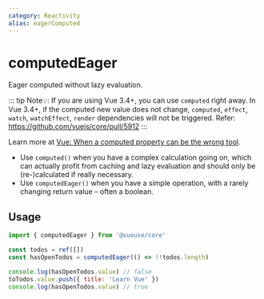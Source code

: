 ```yaml
---
category: Reactivity
alias: eagerComputed
---
```


# computedEager

Eager computed without lazy evaluation.

::: tip
Note💡: If you are using Vue 3.4+, you can use `computed` right away. In Vue 3.4+, if the computed new value does not change, `computed`, `effect`, `watch`, `watchEffect`, `render` dependencies will not be triggered.
Refer: https://github.com/vuejs/core/pull/5912
:::

Learn more at [Vue: When a computed property can be the wrong tool](https://dev.to/linusborg/vue-when-a-computed-property-can-be-the-wrong-tool-195j).

- Use `computed()` when you have a complex calculation going on, which can actually profit from caching and lazy evaluation and should only be (re-)calculated if really necessary.
- Use `computedEager()` when you have a simple operation, with a rarely changing return value – often a boolean.

## Usage

```js
import { computedEager } from '@vueuse/core'

const todos = ref([])
const hasOpenTodos = computedEager(() => !!todos.length)

console.log(hasOpenTodos.value) // false
toTodos.value.push({ title: 'Learn Vue' })
console.log(hasOpenTodos.value) // true
```
